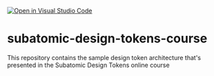 [![Open in Visual Studio Code](https://classroom.github.com/assets/open-in-vscode-2e0aaae1b6195c2367325f4f02e2d04e9abb55f0b24a779b69b11b9e10269abc.svg)](https://classroom.github.com/online_ide?assignment_repo_id=18841129&assignment_repo_type=AssignmentRepo)
# subatomic-design-tokens-course
This repository contains the sample design token architecture that's presented in the Subatomic Design Tokens online course
